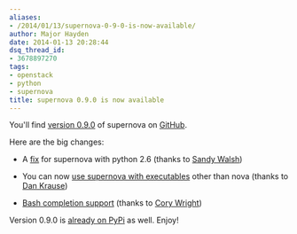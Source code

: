 ```yaml
---
aliases:
- /2014/01/13/supernova-0-9-0-is-now-available/
author: Major Hayden
date: 2014-01-13 20:28:44
dsq_thread_id:
- 3678897270
tags:
- openstack
- python
- supernova
title: supernova 0.9.0 is now available
---
```


You'll find [version 0.9.0][1] of supernova on [GitHub][2].

Here are the big changes:

* A [fix][3] for supernova with python 2.6 (thanks to [Sandy Walsh][4])

* You can now [use supernova with executables][5] other than nova (thanks to [Dan Krause][6])

* [Bash completion support][7] (thanks to [Cory Wright][8])

Version 0.9.0 is [already on PyPi][9] as well. Enjoy!

 [1]: https://github.com/major/supernova/releases/tag/v0.9.0
 [2]: https://github.com/major/supernova
 [3]: https://github.com/major/supernova/commit/2e5e00ac97254ef7d03f2b61e649fe2b6476faa4
 [4]: https://github.com/SandyWalsh
 [5]: https://github.com/major/supernova/pull/31
 [6]: https://github.com/dankrause
 [7]: https://github.com/major/supernova/pull/10
 [8]: https://github.com/corywright
 [9]: https://pypi.python.org/pypi/supernova/0.9.0